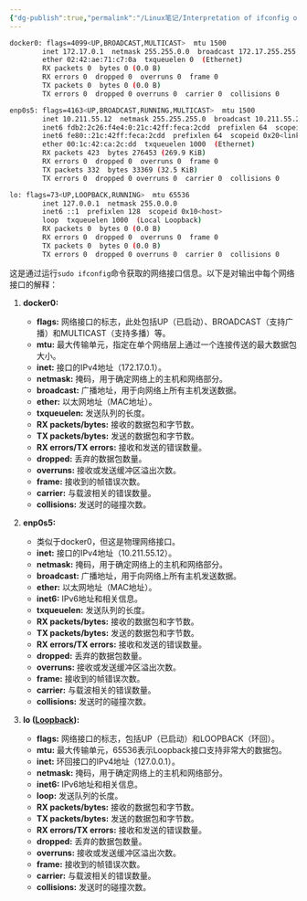 ```yaml
---
{"dg-publish":true,"permalink":"/Linux笔记/Interpretation of ifconfig output/","tags":["Linux"],"noteIcon":"","created":"2024-01-18T10:30:09.713+08:00","updated":"2024-01-19T19:46:14.403+08:00"}
---
```


```bash
docker0: flags=4099<UP,BROADCAST,MULTICAST>  mtu 1500
        inet 172.17.0.1  netmask 255.255.0.0  broadcast 172.17.255.255
        ether 02:42:ae:71:c7:0a  txqueuelen 0  (Ethernet)
        RX packets 0  bytes 0 (0.0 B)
        RX errors 0  dropped 0  overruns 0  frame 0
        TX packets 0  bytes 0 (0.0 B)
        TX errors 0  dropped 0 overruns 0  carrier 0  collisions 0

enp0s5: flags=4163<UP,BROADCAST,RUNNING,MULTICAST>  mtu 1500
        inet 10.211.55.12  netmask 255.255.255.0  broadcast 10.211.55.255
        inet6 fdb2:2c26:f4e4:0:21c:42ff:feca:2cdd  prefixlen 64  scopeid 0x0<global>
        inet6 fe80::21c:42ff:feca:2cdd  prefixlen 64  scopeid 0x20<link>
        ether 00:1c:42:ca:2c:dd  txqueuelen 1000  (Ethernet)
        RX packets 423  bytes 276453 (269.9 KiB)
        RX errors 0  dropped 0  overruns 0  frame 0
        TX packets 332  bytes 33369 (32.5 KiB)
        TX errors 0  dropped 0 overruns 0  carrier 0  collisions 0

lo: flags=73<UP,LOOPBACK,RUNNING>  mtu 65536
        inet 127.0.0.1  netmask 255.0.0.0
        inet6 ::1  prefixlen 128  scopeid 0x10<host>
        loop  txqueuelen 1000  (Local Loopback)
        RX packets 0  bytes 0 (0.0 B)
        RX errors 0  dropped 0  overruns 0  frame 0
        TX packets 0  bytes 0 (0.0 B)
        TX errors 0  dropped 0 overruns 0  carrier 0  collisions 0
```


这是通过运行`sudo ifconfig`命令获取的网络接口信息。以下是对输出中每个网络接口的解释：

1. **docker0:**
   - **flags:** 网络接口的标志，此处包括UP（已启动）、BROADCAST（支持广播）和MULTICAST（支持多播）等。
   - **mtu:** 最大传输单元，指定在单个网络层上通过一个连接传送的最大数据包大小。
   - **inet:** 接口的IPv4地址（172.17.0.1）。
   - **netmask:** 掩码，用于确定网络上的主机和网络部分。
   - **broadcast:** 广播地址，用于向网络上所有主机发送数据。
   - **ether:** 以太网地址（MAC地址）。
   - **txqueuelen:** 发送队列的长度。
   - **RX packets/bytes:** 接收的数据包和字节数。
   - **TX packets/bytes:** 发送的数据包和字节数。
   - **RX errors/TX errors:** 接收和发送的错误数量。
   - **dropped:** 丢弃的数据包数量。
   - **overruns:** 接收或发送缓冲区溢出次数。
   - **frame:** 接收到的帧错误次数。
   - **carrier:** 与载波相关的错误数量。
   - **collisions:** 发送时的碰撞次数。

2. **enp0s5:**
   - 类似于docker0，但这是物理网络接口。
   - **inet:** 接口的IPv4地址（10.211.55.12）。
   - **netmask:** 掩码，用于确定网络上的主机和网络部分。
   - **broadcast:** 广播地址，用于向网络上所有主机发送数据。
   - **ether:** 以太网地址（MAC地址）。
   - **inet6:** IPv6地址和相关信息。
   - **txqueuelen:** 发送队列的长度。
   - **RX packets/bytes:** 接收的数据包和字节数。
   - **TX packets/bytes:** 发送的数据包和字节数。
   - **RX errors/TX errors:** 接收和发送的错误数量。
   - **dropped:** 丢弃的数据包数量。
   - **overruns:** 接收或发送缓冲区溢出次数。
   - **frame:** 接收到的帧错误次数。
   - **carrier:** 与载波相关的错误数量。
   - **collisions:** 发送时的碰撞次数。

3. **lo ([Loopback](https://www.baeldung.com/linux/loopback-lo-device)):**
   - **flags:** 网络接口的标志，包括UP（已启动）和LOOPBACK（环回）。
   - **mtu:** 最大传输单元，65536表示Loopback接口支持非常大的数据包。
   - **inet:** 环回接口的IPv4地址（127.0.0.1）。
   - **netmask:** 掩码，用于确定网络上的主机和网络部分。
   - **inet6:** IPv6地址和相关信息。
   - **loop:** 发送队列的长度。
   - **RX packets/bytes:** 接收的数据包和字节数。
   - **TX packets/bytes:** 发送的数据包和字节数。
   - **RX errors/TX errors:** 接收和发送的错误数量。
   - **dropped:** 丢弃的数据包数量。
   - **overruns:** 接收或发送缓冲区溢出次数。
   - **frame:** 接收到的帧错误次数。
   - **carrier:** 与载波相关的错误数量。
   - **collisions:** 发送时的碰撞次数。